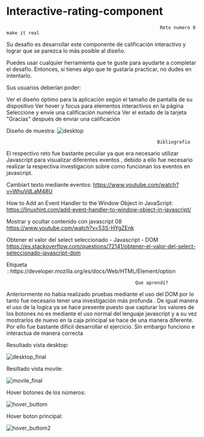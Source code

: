 # Interactive-rating-component

                                                            Reto numero 8 make it real
                                                            
 
Su desafío es desarrollar este componente de calificación interactivo y lograr que se parezca lo más posible al diseño.

Puedes usar cualquier herramienta que te guste para ayudarte a completar el desafío. Entonces, si tienes algo que te gustaría practicar, no dudes en intentarlo.

Sus usuarios deberían poder:

Ver el diseño óptimo para la aplicación según el tamaño de pantalla de su dispositivo
Ver hover y focus para elementos interactivos en la página
Seleccione y envíe una calificación numérica
Ver el estado de la tarjeta "Gracias" después de enviar una calificación

Diseño de muestra: 
![desktop](https://user-images.githubusercontent.com/79812118/197368781-0a82359b-6293-4c33-b390-79960abdc0d4.jpg)

                                                           Bibliografia 
                                                          
El respectivo reto fue bastante peculiar ya que era necesario utilizar Javascript para visualizar diferentes eventos , debido a ello fue necesario realizar la respectiva investigacion sobre como funcionan los eventos en javascript.

Cambiart texto mediante eventos: 
https://www.youtube.com/watch?v=WhuVdLaM48U

How to Add an Event Handler to the Window Object in JavaScript:
https://linuxhint.com/add-event-handler-to-window-object-in-javascript/

Mostrar y ocultar contenido con javascript 08
https://www.youtube.com/watch?v=53S-HYgZEnk

Obtener el valor del select seleccionado - Javascript - DOM
https://es.stackoverflow.com/questions/72141/obtener-el-valor-del-select-seleccionado-javascript-dom

Etiqueta <option>:
https://developer.mozilla.org/es/docs/Web/HTML/Element/option

                                                   Que aprendí?
                                                   
Anteriormente no habia realizado pruebas mediante el uso del DOM por lo tanto fue necesario tener una investigación más profunda . De igual manera el uso de la logica ya se hace presente puesto que capturar los valores de los botones no es mediante el uso normal del lenguaje javascript y a su vez mostrarlos de nuevo en la caja principal se hace de una manera diferente. Por ello fue bastante dificil desarrollar el ejercicio. Sin embargo funciono e interactua de manera correcta 
  
Resultado vista desktop:
  
 ![desktop_final](https://user-images.githubusercontent.com/79812118/197368997-e813a627-764b-4385-b3f0-4e3aa523fd58.jpg)
  
Resiltado vista movile:
  
![movile_final](https://user-images.githubusercontent.com/79812118/197369021-22d871dd-9ba8-4610-aac7-d1d79f87f4c9.jpg)

Hover botones de los números:
  
![hover_buttom](https://user-images.githubusercontent.com/79812118/197369029-fb45401f-e7c5-4028-a5d9-ba9d63aff382.jpg)

Hover boton principal:
  
![hover_buttom2](https://user-images.githubusercontent.com/79812118/197369041-01667bbf-3b9d-4579-94c9-9011f9f03a15.jpg)





